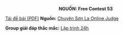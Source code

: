 **<center>NGUỒN: Free Contest 53</center>**

[Tải đề bài (PDF)](/statements/2286/EVENUP.pdf)
**Nguồn:** [Chuyên Sơn La Online Judge](http://csloj.ddns.net/)

**Group giải đáp thắc mắc:** [Lập trình 24h](https://www.facebook.com/groups/1386904321519984)